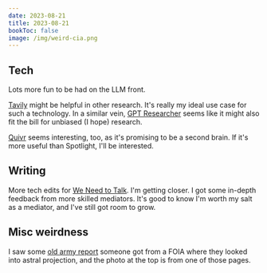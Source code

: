 ```yaml
---
date: 2023-08-21
title: 2023-08-21
bookToc: false
image: /img/weird-cia.png
---
```

## Tech
Lots more fun to be had on the LLM front. 

[Tavily](https://tavily.com/) might be helpful in other research. It's really my ideal use case for such a technology. In a similar vein, [GPT Researcher](https://github.com/assafelovic/gpt-researcher) seems like it might also fit the bill for unbiased (I hope) research.

[Quivr](https://github.com/StanGirard/quivr/) seems interesting, too, as it's promising to be a second brain. If it's more useful than Spotlight, I'll be interested.

## Writing
More tech edits for [We Need to Talk](/we-need-to-talk). I'm getting closer. I got some in-depth feedback from more skilled mediators. It's good to know I'm worth my salt as a mediator, and I've still got room to grow.

## Misc weirdness
I saw some [old army report](https://s3.documentcloud.org/documents/20601195/6-full-report.pdf) someone got from a FOIA where they looked into astral projection, and the photo at the top is from one of those pages.